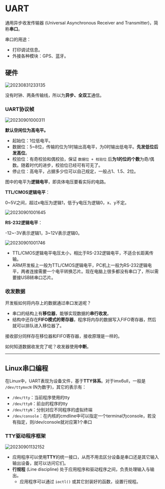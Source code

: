 # UART

通用异步收发传输器 (Universal Asynchronous Receiver and Transmitter)，简称**串口**。

串口的用途：

- 打印调试信息。
- 外接各种模块：GPS、蓝牙。

## 硬件

![20230831233135](https://image-hosting-1313474851.cos.ap-shanghai.myqcloud.com/Notes/20230831233135.png)

没有时钟、两条传输线，所以为**异步、全双工**通信。

### UART协议帧

![20230901000311](https://image-hosting-1313474851.cos.ap-shanghai.myqcloud.com/Notes/20230901000311.png)

**默认空闲位为高电平。**

- 起始位：1位低电平。
- 数据位：5~8位，传输的位为1时输出高电平，为0时输出低电平。**先发低位后发高位**。
- 校验位：有奇校验和偶校验，保证 `数据位 + 校验位` 后**为1的位的个数**为奇/偶数。随着时代的进步，校验位已经可有可无了。
- 停止位：高电平，占据多少位可以自己规定，一般占1、1.5、2位。

图中的电平为**逻辑电平**，即具体电压要看实际的电路。

**TTL/CMOS逻辑电平**：

0~5V之间，超过x电压为逻辑1，低于y电压为逻辑0，x、y不定。

![20230901001645](https://image-hosting-1313474851.cos.ap-shanghai.myqcloud.com/Notes/20230901001645.png)

**RS-232逻辑电平**：

-12~-3V表示逻辑1，3~12V表示逻辑0。

![20230901001746](https://image-hosting-1313474851.cos.ap-shanghai.myqcloud.com/Notes/20230901001746.png)

- TTL/CMOS逻辑电平电压太小，相比于RS-232逻辑电平，不适合长距离传输。
- ARM开发板上一般为TTL/CMOS逻辑电平，PC机上一般为RS-232逻辑电平，两者连接需要一个电平转换芯片。现在电脑上很多都没有串口了，所以需要接USB转串口芯片。

### 收发数据

开发板如何将内存上的数据通过串口发送呢？

- 串口的结构上有**移位器**，能够实现数据的**串行收发**。
- 结构中还存在**FIFO模式的寄存器**，程序将内存的数据写入FIFO寄存器，然后就可以排队进入移位器了。

接收部分同样存在移位器和FIFO寄存器，接收原理是一样的。

如何知道数据收发完了呢？收发器使用**中断**。

---

## Linux串口编程

在Linux中，UART表现为设备文件，基于**TTY体系**。对于imx6ull，一般是 `/dev/ttymxcN` (N为数字)，其它的表示有：

- `/dev/tty`：当前程序使用的tty
- `/dev/tty0`：前台的程序的tty
- `/dev/ttyN`：分别对应不同程序的虚拟终端
- `/dev/console`：在内核的cmdline中可以指定一个terminal为console，若没有指定，则/dev/console就对应第1个串口

### TTY驱动程序框架

![20230901132152](https://image-hosting-1313474851.cos.ap-shanghai.myqcloud.com/Notes/20230901132152.png)

- 应用程序可以使用**TTY**的统一接口，从而不用去区分设备是串口还是其它输入输出设备，就可以访问它们。
- **行规程** (Line discipline) 处于应用程序和驱动程序之间，负责处理输入与输出。
  - 应用程序可以通过 `ioctl()` 或其它封装好的函数，设置行规程。
